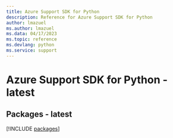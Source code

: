 ```yaml
---
title: Azure Support SDK for Python
description: Reference for Azure Support SDK for Python
author: lmazuel
ms.author: lmazuel
ms.data: 04/17/2023
ms.topic: reference
ms.devlang: python
ms.service: support
---
```

# Azure Support SDK for Python - latest
## Packages - latest
[!INCLUDE [packages](support-index.md)]